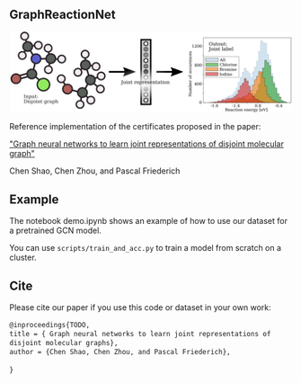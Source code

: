 ## GraphReactionNet


<p align="center">
<img src="images/figure1_v2.png" width="500">

Reference implementation of the certificates proposed in the paper:

["Graph neural networks to learn joint representations of disjoint molecular graph"](https://arxiv.org/)

Chen Shao, Chen Zhou, and Pascal Friederich

## Example
The notebook demo.ipynb shows an example of how to use our dataset for a pretrained GCN model. 

You can use `scripts/train_and_acc.py` to train a model from scratch on a cluster.

## Cite
Please cite our paper if you use this code or dataset in your own work:

```
@inproceedings{TODO,
title = { Graph neural networks to learn joint representations of disjoint molecular graphs},
author = {Chen Shao, Chen Zhou, and Pascal Friederich},

}
```